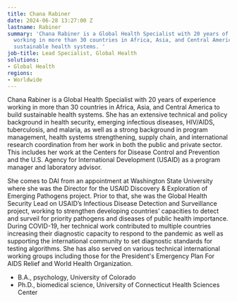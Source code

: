```yaml
---
title: Chana Rabiner
date: 2024-06-28 13:27:00 Z
lastname: Rabiner
summary: 'Chana Rabiner is a Global Health Specialist with 20 years of experience
  working in more than 30 countries in Africa, Asia, and Central America to build
  sustainable health systems. '
job-title: Lead Specialist, Global Health
solutions:
- Global Health
regions:
- Worldwide
---
```


Chana Rabiner is a Global Health Specialist with 20 years of experience working in more than 30 countries in Africa, Asia, and Central America to build sustainable health systems. She has an extensive technical and policy background in health security, emerging infectious diseases, HIV/AIDS, tuberculosis, and malaria, as well as a strong background in program management, health systems strengthening, supply chain, and international research coordination from her work in both the public and private sector. This includes her work at the Centers for Disease Control and Prevention and the U.S. Agency for International Development (USAID) as a program manager and laboratory advisor.

She comes to DAI from an appointment at Washington State University where she was the Director for the USAID Discovery & Exploration of Emerging Pathogens project. Prior to that, she was the Global Health Security Lead on USAID’s Infectious Disease Detection and Surveillance project, working to strengthen developing countries’ capacities to detect and surveil for priority pathogens and diseases of public health importance. During COVID-19, her technical work contributed to multiple countries increasing their diagnostic capacity to respond to the pandemic as well as supporting the international community to set diagnostic standards for testing algorithms. She has also served on various technical international working groups including those for the President's Emergency Plan For AIDS Relief and World Health Organization.

* B.A., psychology, University of Colorado
* Ph.D., biomedical science, University of Connecticut Health Sciences Center